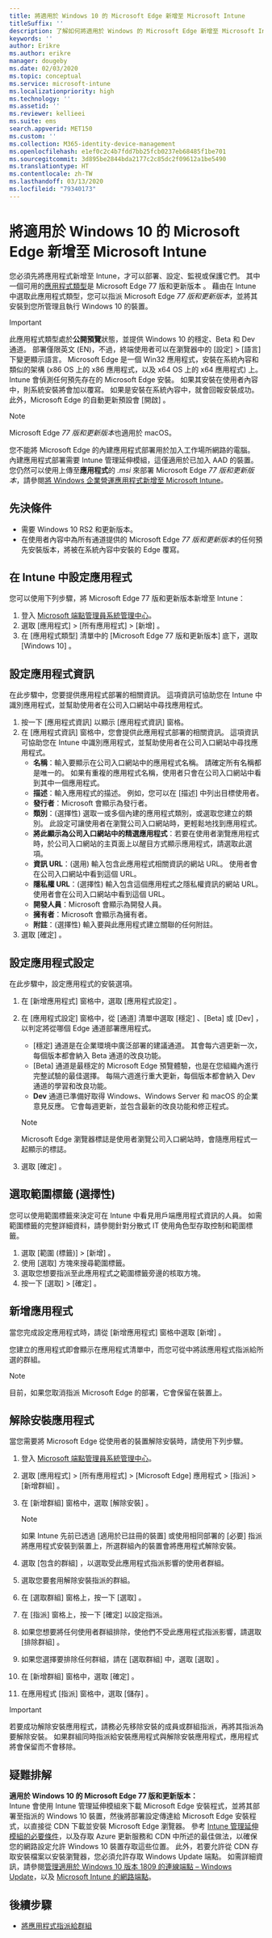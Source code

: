 ```yaml
---
title: 將適用於 Windows 10 的 Microsoft Edge 新增至 Microsoft Intune
titleSuffix: ''
description: 了解如何將適用於 Windows 的 Microsoft Edge 新增至 Microsoft Intune。
keywords: ''
author: Erikre
ms.author: erikre
manager: dougeby
ms.date: 02/03/2020
ms.topic: conceptual
ms.service: microsoft-intune
ms.localizationpriority: high
ms.technology: ''
ms.assetid: ''
ms.reviewer: kellieei
ms.suite: ems
search.appverid: MET150
ms.custom: ''
ms.collection: M365-identity-device-management
ms.openlocfilehash: e1ef0c2c4b7fdd7bb25fcb0237eb68485f1be701
ms.sourcegitcommit: 3d895be2844bda2177c2c85dc2f09612a1be5490
ms.translationtype: HT
ms.contentlocale: zh-TW
ms.lasthandoff: 03/13/2020
ms.locfileid: "79340173"
---
```

# <a name="add-microsoft-edge-for-windows-10-to-microsoft-intune"></a>將適用於 Windows 10 的 Microsoft Edge 新增至 Microsoft Intune

您必須先將應用程式新增至 Intune，才可以部署、設定、監視或保護它們。 其中一個可用的[應用程式類型](apps-add.md#app-types-in-microsoft-intune)是 Microsoft Edge 77 版和更新版本  。 藉由在 Intune 中選取此應用程式類型，您可以指派 Microsoft Edge *77 版和更新版本*，並將其安裝到您所管理且執行 Windows 10 的裝置。

> [!IMPORTANT]
> 此應用程式類型處於**公開預覽**狀態，並提供 Windows 10 的穩定、Beta 和 Dev 通道。 部署僅限英文 (EN)，不過，終端使用者可以在瀏覽器中的 [設定]   > [語言]  下變更顯示語言。 Microsoft Edge 是一個 Win32 應用程式，安裝在系統內容和類似的架構 (x86 OS 上的 x86 應用程式，以及 x64 OS 上的 x64 應用程式) 上。 Intune 會偵測任何預先存在的 Microsoft Edge 安裝。 如果其安裝在使用者內容中，則系統安裝將會加以覆寫。 如果是安裝在系統內容中，就會回報安裝成功。 此外，Microsoft Edge 的自動更新預設會 [開啟]  。

> [!NOTE]
> Microsoft Edge *77 版和更新版本*也適用於 macOS。
>
> 您不能將 Microsoft Edge 的內建應用程式部署用於加入工作場所網路的電腦。 內建應用程式部署需要 Intune 管理延伸模組，這僅適用於已加入 AAD 的裝置。 您仍然可以使用上傳至**應用程式**的 *.msi* 來部署 Microsoft Edge *77 版和更新版本*，請參閱[將 Windows 企業營運應用程式新增至 Microsoft Intune](lob-apps-windows.md)。

## <a name="prerequisites"></a>先決條件

- 需要 Windows 10 RS2 和更新版本。
- 在使用者內容中為所有通道提供的 Microsoft Edge *77 版和更新版本*的任何預先安裝版本，將被在系統內容中安裝的 Edge 覆寫。

## <a name="configure-the-app-in-intune"></a>在 Intune 中設定應用程式

您可以使用下列步驟，將 Microsoft Edge 77 版和更新版本新增至 Intune：

1. 登入 [Microsoft 端點管理員系統管理中心](https://go.microsoft.com/fwlink/?linkid=2109431)。
2. 選取 [應用程式]   > [所有應用程式]   > [新增]  。
3. 在 [應用程式類型]  清單中的 [Microsoft Edge 77 版和更新版本]  底下，選取 [Windows 10]  。

## <a name="configure-app-information"></a>設定應用程式資訊

在此步驟中，您要提供應用程式部署的相關資訊。 這項資訊可協助您在 Intune 中識別應用程式，並幫助使用者在公司入口網站中尋找應用程式。

1. 按一下 [應用程式資訊]  以顯示 [應用程式資訊]  窗格。
2. 在 [應用程式資訊]  窗格中，您會提供此應用程式部署的相關資訊。 這項資訊可協助您在 Intune 中識別應用程式，並幫助使用者在公司入口網站中尋找應用程式。
    - **名稱**：輸入要顯示在公司入口網站中的應用程式名稱。 請確定所有名稱都是唯一的。 如果有重複的應用程式名稱，使用者只會在公司入口網站中看到其中一個應用程式。
    - **描述**：輸入應用程式的描述。 例如，您可以在 [描述] 中列出目標使用者。
    - **發行者**：Microsoft 會顯示為發行者。
    - **類別**：(選擇性) 選取一或多個內建的應用程式類別，或選取您建立的類別。 此設定可讓使用者在瀏覽公司入口網站時，更輕鬆地找到應用程式。
    - **將此顯示為公司入口網站中的精選應用程式**：若要在使用者瀏覽應用程式時，於公司入口網站的主頁面上以醒目方式顯示應用程式，請選取此選項。
    - **資訊 URL**：(選用) 輸入包含此應用程式相關資訊的網站 URL。 使用者會在公司入口網站中看到這個 URL。
    - **隱私權 URL**：(選擇性) 輸入包含這個應用程式之隱私權資訊的網站 URL。 使用者會在公司入口網站中看到這個 URL。
    - **開發人員**：Microsoft 會顯示為開發人員。
    - **擁有者**：Microsoft 會顯示為擁有者。
    - **附註**：(選擇性) 輸入要與此應用程式建立關聯的任何附註。
3. 選取 [確定]  。

## <a name="configure-app-settings"></a>設定應用程式設定
在此步驟中，設定應用程式的安裝選項。

1. 在 [新增應用程式]  窗格中，選取 [應用程式設定]  。
2. 在 [應用程式設定]  窗格中，從 [通道]  清單中選取 [穩定]  、[Beta]  或 [Dev]  ，以判定將從哪個 Edge 通道部署應用程式。
    - [穩定]  通道是在企業環境中廣泛部署的建議通道。 其會每六週更新一次，每個版本都會納入 Beta 通道的改良功能。
    - [Beta]  通道是最穩定的 Microsoft Edge 預覽體驗，也是在您組織內進行完整試驗的最佳選擇。 每隔六週進行重大更新，每個版本都會納入 Dev 通道的學習和改良功能。
    - **Dev** 通道已準備好取得 Windows、Windows Server 和 macOS 的企業意見反應。 它會每週更新，並包含最新的改良功能和修正程式。

    > [!NOTE]
    > Microsoft Edge 瀏覽器標誌是使用者瀏覽公司入口網站時，會隨應用程式一起顯示的標誌。

3.    選取 [確定]  。

## <a name="select-scope-tags-optional"></a>選取範圍標籤 (選擇性)
您可以使用範圍標籤來決定可在 Intune 中看見用戶端應用程式資訊的人員。 如需範圍標籤的完整詳細資料，請參閱針對分散式 IT 使用角色型存取控制和範圍標籤。
1.    選取 [範圍 (標籤)]   > [新增]  。
2.    使用 [選取]  方塊來搜尋範圍標籤。
3.    選取您想要指派至此應用程式之範圍標籤旁邊的核取方塊。
4.    按一下 [選取]   > [確定]  。

## <a name="add-the-app"></a>新增應用程式
當您完成設定應用程式時，請從 [新增應用程式]  窗格中選取 [新增]  。 

您建立的應用程式即會顯示在應用程式清單中，而您可從中將該應用程式指派給所選的群組。 

> [!NOTE]
> 目前，如果您取消指派 Microsoft Edge 的部署，它會保留在裝置上。

## <a name="uninstall-the-app"></a>解除安裝應用程式

當您需要將 Microsoft Edge 從使用者的裝置解除安裝時，請使用下列步驟。

1. 登入 [Microsoft 端點管理員系統管理中心](https://go.microsoft.com/fwlink/?linkid=2109431)。
2. 選取 [應用程式]   > [所有應用程式]   > [Microsoft Edge]  應用程式 > [指派]   > [新增群組]  。
3. 在 [新增群組]  窗格中，選取 [解除安裝]  。

    > [!NOTE]
    > 如果 Intune 先前已透過 [適用於已註冊的裝置]  或使用相同部署的 [必要]  指派將應用程式安裝到裝置上，所選群組內的裝置會將應用程式解除安裝。
4. 選取 [包含的群組]  ，以選取受此應用程式指派影響的使用者群組。
5. 選取您要套用解除安裝指派的群組。
6. 在 [選取群組]  窗格上，按一下 [選取]  。
7. 在 [指派]  窗格上，按一下 [確定]  以設定指派。
8. 如果您想要將任何使用者群組排除，使他們不受此應用程式指派影響，請選取 [排除群組]  。
9. 如果您選擇要排除任何群組，請在 [選取群組]  中，選取 [選取]  。
10. 在 [新增群組]  窗格中，選取 [確定]  。
11. 在應用程式 [指派]  窗格中，選取 [儲存]  。

> [!IMPORTANT]
> 若要成功解除安裝應用程式，請務必先移除安裝的成員或群組指派，再將其指派為要解除安裝。 如果群組同時指派給安裝應用程式與解除安裝應用程式，應用程式將會保留而不會移除。

## <a name="troubleshooting"></a>疑難排解
**適用於 Windows 10 的 Microsoft Edge 77 版和更新版本：**<br>
Intune 會使用 Intune 管理延伸模組來下載 Microsoft Edge 安裝程式，並將其部署至指派的 Windows 10 裝置，然後將部署設定傳達給 Microsoft Edge 安裝程式，以直接從 CDN 下載並安裝 Microsoft Edge 瀏覽器。 參考 [Intune 管理延伸模組的必要條件](intune-management-extension.md#prerequisites)，以及存取 Azure 更新服務和 CDN 中所述的最佳做法，以確保您的網路設定允許 Windows 10 裝置存取這些位置。 此外，若要允許從 CDN 存取安裝檔案以安裝瀏覽器，您必須允許存取 Windows Update 端點。 如需詳細資訊，請參閱[管理適用於 Windows 10 版本 1809 的連線端點 – Windows Update](https://docs.microsoft.com/windows/privacy/manage-windows-1809-endpoints#windows-update)，以及 [Microsoft Intune 的網路端點](../fundamentals/intune-endpoints.md)。

## <a name="next-steps"></a>後續步驟
- [將應用程式指派給群組](apps-deploy.md)
